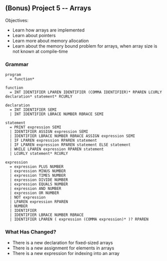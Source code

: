 ## (Bonus) Project 5 -- Arrays

Objectives:

- Learn how arrays are implemented
- Learn about pointers
- Learn more about memory allocation
- Learn about the memory bound problem for arrays, when array size is not known at compile-time

### Grammar

    program
      = function*

    function
      = INT IDENTIFIER LPAREN IDENTIFIER (COMMA IDENTIFIER)* RPAREN LCURLY declaration* statement* RCURLY

    declaration
      = INT IDENTIFIER SEMI
      | INT IDENTIFIER LBRACE NUMBER RBRACE SEMI

    statement
      = PRINT expression SEMI
      | IDENTIFIER ASSIGN expression SEMI
      | IDENTIFIER LBRACE NUMBER RBRACE ASSIGN expression SEMI
      | IF LPAREN expression RPAREN statement
      | IF LPAREN expression RPAREN statement ELSE statement
      | WHILE LPAREN expression RPAREN statement
      | LCURLY statement* RCURLY

    expression
      = expression PLUS NUMBER
      | expression MINUS NUMBER
      | expression TIMES NUMBER
      | expression DIVIDE NUMBER
      | expression EQUALS NUMBER
      | expression AND NUMBER
      | expression OR NUMBER
      | NOT expression
      | LPAREN expression RPAREN
      | NUMBER
      | IDENTIFIER
      | IDENTIFIER LBRACE NUMBER RBRACE
      | IDENTIFIER LPAREN ( expression (COMMA expression)* )? RPAREN


### What Has Changed?

- There is a new declaration for fixed-sized arrays
- There is a new assignment for elements in arrays
- There is a new expression for indexing into an array
